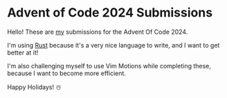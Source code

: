 # Advent of Code 2024 Submissions

Hello!
These are [my](https://github.com/TheLDB) submissions for the Advent Of Code 2024.

I'm using [Rust](https://www.rust-lang.org/) because it's a very nice language to write, and I want to get better at it!

I'm also challenging myself to use Vim Motions while completing these, because I want to become more efficient.

Happy Holidays! ☃️